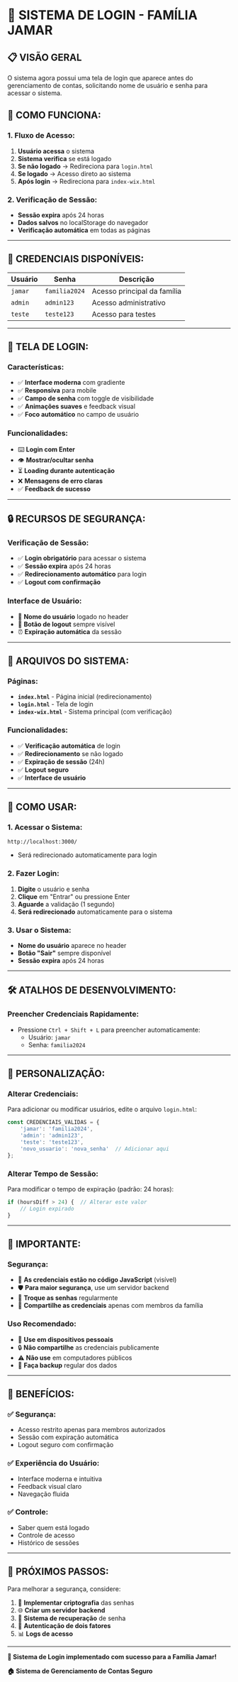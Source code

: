 # 🔐 **SISTEMA DE LOGIN - FAMÍLIA JAMAR**

## 📋 **VISÃO GERAL**

O sistema agora possui uma tela de login que aparece antes do gerenciamento de contas, solicitando nome de usuário e senha para acessar o sistema.

## 🚀 **COMO FUNCIONA:**

### **1. Fluxo de Acesso:**
1. **Usuário acessa** o sistema
2. **Sistema verifica** se está logado
3. **Se não logado** → Redireciona para `login.html`
4. **Se logado** → Acesso direto ao sistema
5. **Após login** → Redireciona para `index-wix.html`

### **2. Verificação de Sessão:**
- **Sessão expira** após 24 horas
- **Dados salvos** no localStorage do navegador
- **Verificação automática** em todas as páginas

---

## 👥 **CREDENCIAIS DISPONÍVEIS:**

| Usuário | Senha | Descrição |
|---------|-------|-----------|
| `jamar` | `familia2024` | Acesso principal da família |
| `admin` | `admin123` | Acesso administrativo |
| `teste` | `teste123` | Acesso para testes |

---

## 🎨 **TELA DE LOGIN:**

### **Características:**
- ✅ **Interface moderna** com gradiente
- ✅ **Responsiva** para mobile
- ✅ **Campo de senha** com toggle de visibilidade
- ✅ **Animações suaves** e feedback visual
- ✅ **Foco automático** no campo de usuário

### **Funcionalidades:**
- ⌨️ **Login com Enter**
- 👁️ **Mostrar/ocultar senha**
- ⏳ **Loading durante autenticação**
- ❌ **Mensagens de erro claras**
- ✅ **Feedback de sucesso**

---

## 🔒 **RECURSOS DE SEGURANÇA:**

### **Verificação de Sessão:**
- ✅ **Login obrigatório** para acessar o sistema
- ✅ **Sessão expira** após 24 horas
- ✅ **Redirecionamento automático** para login
- ✅ **Logout com confirmação**

### **Interface de Usuário:**
- 👤 **Nome do usuário** logado no header
- 🚪 **Botão de logout** sempre visível
- ⏰ **Expiração automática** da sessão

---

## 📁 **ARQUIVOS DO SISTEMA:**

### **Páginas:**
- **`index.html`** - Página inicial (redirecionamento)
- **`login.html`** - Tela de login
- **`index-wix.html`** - Sistema principal (com verificação)

### **Funcionalidades:**
- ✅ **Verificação automática** de login
- ✅ **Redirecionamento** se não logado
- ✅ **Expiração de sessão** (24h)
- ✅ **Logout seguro**
- ✅ **Interface de usuário**

---

## 🎯 **COMO USAR:**

### **1. Acessar o Sistema:**
```
http://localhost:3000/
```
- Será redirecionado automaticamente para login

### **2. Fazer Login:**
1. **Digite** o usuário e senha
2. **Clique** em "Entrar" ou pressione Enter
3. **Aguarde** a validação (1 segundo)
4. **Será redirecionado** automaticamente para o sistema

### **3. Usar o Sistema:**
- **Nome do usuário** aparece no header
- **Botão "Sair"** sempre disponível
- **Sessão expira** após 24 horas

---

## 🛠️ **ATALHOS DE DESENVOLVIMENTO:**

### **Preencher Credenciais Rapidamente:**
- Pressione `Ctrl + Shift + L` para preencher automaticamente:
  - Usuário: `jamar`
  - Senha: `familia2024`

---

## 🔧 **PERSONALIZAÇÃO:**

### **Alterar Credenciais:**
Para adicionar ou modificar usuários, edite o arquivo `login.html`:

```javascript
const CREDENCIAIS_VALIDAS = {
    'jamar': 'familia2024',
    'admin': 'admin123',
    'teste': 'teste123',
    'novo_usuario': 'nova_senha'  // Adicionar aqui
};
```

### **Alterar Tempo de Sessão:**
Para modificar o tempo de expiração (padrão: 24 horas):

```javascript
if (hoursDiff > 24) {  // Alterar este valor
    // Login expirado
}
```

---

## 🚨 **IMPORTANTE:**

### **Segurança:**
- 🔐 **As credenciais estão no código JavaScript** (visível)
- 🛡️ **Para maior segurança**, use um servidor backend
- 🔄 **Troque as senhas** regularmente
- 👥 **Compartilhe as credenciais** apenas com membros da família

### **Uso Recomendado:**
- 📱 **Use em dispositivos pessoais**
- 🔒 **Não compartilhe** as credenciais publicamente
- ⚠️ **Não use** em computadores públicos
- 💾 **Faça backup** regular dos dados

---

## 🎊 **BENEFÍCIOS:**

### ✅ **Segurança:**
- Acesso restrito apenas para membros autorizados
- Sessão com expiração automática
- Logout seguro com confirmação

### ✅ **Experiência do Usuário:**
- Interface moderna e intuitiva
- Feedback visual claro
- Navegação fluida

### ✅ **Controle:**
- Saber quem está logado
- Controle de acesso
- Histórico de sessões

---

## 🎯 **PRÓXIMOS PASSOS:**

Para melhorar a segurança, considere:
1. 🔐 **Implementar criptografia** das senhas
2. 🌐 **Criar um servidor backend**
3. 📧 **Sistema de recuperação** de senha
4. 📱 **Autenticação de dois fatores**
5. 📊 **Logs de acesso**

---

**🎯 Sistema de Login implementado com sucesso para a Família Jamar!**

**🏠 Sistema de Gerenciamento de Contas Seguro** 